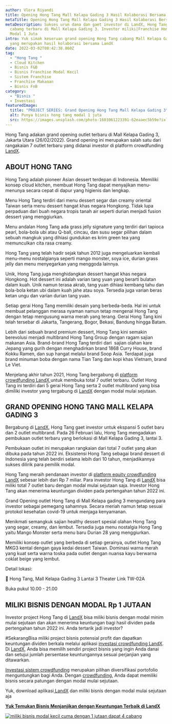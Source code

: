 ```yaml
---
author: Vlora Riyandi
title: Opening Hong Tang Mall Kelapa Gading 3 Hasil Kolaborasi Bersama LandX
metaTitle: Opening Hong Tang Mall Kelapa Gading 3 Hasil Kolaborasi Bersama LandX
metaDescription: Sukses urun dana dan gaet investor di LandX, Hong Tang buka
  cabang terbaru di Mall Kelapa Gading 3. Investor miliki|Franchise Hong Tang
  Modal 1 Juta
intro: Yuk simak keseruan grand opening Hong Tang cabang Mall Kelapa Gading 3
  yang merupakan hasil kolaborasi bersama LandX
date: 2022-03-02T08:42:38.860Z
tag:
  - "Hong Tang "
  - Cloud Kitchen
  - Bisnis F&B
  - Bisnis Franchise Modal Kecil
  - Sistem Franchise
  - Franchise Makanan
  - Bisnis FnB
category:
  - "Bisnis "
  - Investasi
featuredImage:
  title: "PROJECT SERIES: Grand Opening Hong Tang Mall Kelapa Gading 3"
  alt: Punya bisnis hong tang modal 1 juta
  src: https://images.unsplash.com/photo-1601061223391-62eaaec5b59e?ixlib=rb-1.2.1&ixid=MnwxMjA3fDB8MHxwaG90by1wYWdlfHx8fGVufDB8fHx8&auto=format&fit=crop&w=1171&q=80
---
```

Hong Tang adakan grand opening outlet terbaru di Mall Kelapa Gading 3, Jakarta Utara (26/02/2022). Grand opening ini merupakan salah satu dari rangakaian 7 outlet terbaru yang didanai investor di platform crowdfunding [LandX](https://landx.id/).

## ABOUT HONG TANG

Hong Tang adalah pioneer Asian dessert terdepan di Indonesia. Memiliki konsep cloud kitchen, membuat Hong Tang dapat menyajikan menu-menunya secara cepat di dapur yang higienis dan lengkap. 

Menu Hong Tang terdiri dari menu dessert segar dan creamy oriental Taiwan serta menu dessert hangat khas negara Hongkong. Tidak lupa perpaduan dari buah negara tropis tanah air seperti durian menjadi fusion dessert yang menggiurkan.

Menu andalan Hong Tang ada grass jelly signature yang terdiri dari tapioca pearl, bola-bola ubi atau Q-ball, cincau, dan susu segar pilihan dalam sebuah mangkuk yang dihiasi gundukan es krim green tea yang memunculkan cita rasa creamy. 

Hong Tang yang telah hadir sejak tahun 2012 juga mengeluarkan kembali menu-menu nostalgianya seperti mango monster, soya ice, durian grass jelly dan menu menyegarkan yang menggoda lainnya.

Unik, Hong Tang juga menghidangkan dessert hangat khas negara Hongkong. Hot dessert ini adalah varian tang yuan yang berarti bulatan dalam kuah. Unik namun terasa akrab, tang yuan dihiasi kembang tahu dan bola-bola ketan ubi dalam kuah jahe atau soya. Tersedia juga varian beras ketan ungu dan varian durian tang yuan.

Setiap gerai Hong Tang memiliki desain yang berbeda-beda. Hal ini untuk membuat pelanggan merasa nyaman namun tetap mengenal Hong Tang dengan tetap mengusung warna merah yang terang. Gerai Hong Tang kini telah tersebar di Jakarta, Tangerang, Bogor, Bekasi, Bandung hingga Batam.

Lebih dari sebuah brand premium dessert, Hong Tang kini semakin berevolusi menjadi multibrand Hong Tang Group dengan ragam sajian makanan Asia. Brand-brand Hong Tang terdiri dari  sajian olahan kare Jepang yang gurih dengan menghadirkan brand 1868 Curry House, brand Kokku Ramen, dan sup hangat melalui brand Soop Asia. Terdapat juga brand minuman boba dengan nama Tian Tang dan kopi khas Vietnam, brand Le Viet.

Menjelang akhir tahun 2021, Hong Tang bergabung di [platform crowdfunding LandX ](https://landx.id/)untuk membuka total 7 outlet terbaru. Outlet Hong Tang ini terdiri dari 5 gerai Hong Tang serta 2 outlet multibrand yang bisa dimiliki investor yang tergabung di [LandX](https://landx.id/) dengan modal mulai sejutaan.

## GRAND OPENING HONG TANG MALL KELAPA GADING 3

Bergabung di [LandX](https://landx.id/), Hong Tang gaet investor untuk ekspansi 5 outlet baru dan 2 outlet multibrand. Pada 26 Februari lalu, Hong Tang mengadakan pembukaan outlet terbaru yang berlokasi di Mall Kelapa Gading 3, lantai 3.

Pembukaan outlet ini merupakan rangkaian dari total 7 outlet yang akan dibuka pada tahun 2022 ini. Eksistensi Hong Tang sebagai brand dessert di Indonesia yang telah berdiri selama lebih dari 10 tahun, menjadikannya sukses dilirik para pemilik modal. 

Hong Tang meraih pendanaan investor di [platform equity crowdfunding LandX](https://landx.id/) sebesar lebih dari Rp 7 miliar. Para investor Hong Tang di [LandX](https://landx.id/) bisa miliki total 7 outlet baru dengan modal mulai sejutaan saja. Investor Hong Tang akan menerima keuntungan dividen pada pertengahan tahun 2022 ini.

Grand Opening outlet Hong Tang di Mall Kelapa gading 3 mengundang para investor sebagai pemegang sahamnya. Secara meriah namun tetap sesuai protokol kesehatan covid-19 untuk menjaga kenyamanan. 

Menikmati semangkuk sajian healthy dessert spesial olahan Hong Tang yang segar, creamy, dan lembut. Tersedia juga menu nostalgia Hong Tang yaitu Mango Monster serta menu baru Durian 28 yang menggiurkan.

Memiliki konsep outlet yang berbeda di setiap gerainya, outlet Hong Tang MKG3 kental dengan gaya kedai dessert Taiwan. Dominasi warna merah yang kuat serta warna toska pada outlet dengan nuansa kayu berwarna coklat beige yang lembut.

Detail lokasi:

📍 Hong Tang, Mall Kelapa Gading 3 Lantai 3 Theater Link TW-02A

Buka pukul 10.00 - 21.00

## MILIKI BISNIS DENGAN MODAL Rp 1 JUTAAN

Investor project Hong Tang di [LandX](https://landx.id/) bisa miliki bisnis dengan modal minim mulai sejutaan dan akan menerima keuntungan bagi hasil dividen pada pertengahan tahun 2022 ini. Anda tertarik jadi investor?

\#SekarangBisa miliki project bisnis potensial profit dan dapatkan keuntungan dividen berkala melalui aplikasi [investasi crowdfunding LandX](https://landx.id/project/?utm_source=Blog&utm_medium=organic+keyword&utm_campaign=blog&utm_id=Blog). Di [LandX](https://landx.id/), Anda bisa memilih sendiri project bisnis yang ingin Anda danai dan setujui jumlah persentase keuntungannya sesuai perjanjian yang ditawarkan.

[Investasi sistem crowdfunding](https://landx.id/) merupakan pilihan diversifikasi portofolio menguntungkan bagi Anda. Dengan [crowdfunding](https://landx.id/), Anda dapat memiliki bisnis secara patungan dengan modal mulai sejutaan.

Yuk, download aplikasi[ LandX](https://landx.id/project/?utm_source=Blog&utm_medium=organic+keyword&utm_campaign=blog&utm_id=Blog) dan miliki bisnis dengan modal mulai sejutaan aja

**[Yuk Temukan Bisnis Menjanjikan dengan Keuntungan Terbaik di LandX](https://landx.id/project/?utm_source=Blog&utm_medium=organic+keyword&utm_campaign=blog&utm_id=Blog)**

[![miliki bisnis modal kecil cuma dengan 1 jutaan dapat 4 cabang ](https://accountgram-production.sfo2.cdn.digitaloceanspaces.com/landx_ghost/2021/11/jadi-owner-bisnis-hanya-1-jutaan-dengan-cuan-yang-sangat-menjanjikan.png)](https://landx.id/project/?utm_source=Blog&utm_medium=organic+keyword&utm_campaign=blog&utm_id=Blog)

<!--EndFragment-->
